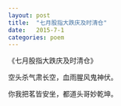 ```yaml
---
layout: post
title:  "七月股指大跌庆及时清仓"
date:   2015-7-1
categories: poem
---
```

《七月股指大跌庆及时清仓》

空头杀气肃长空，血雨腥风鬼神伏。

你我把茗皆安坐，都道头哥妙乾坤。
